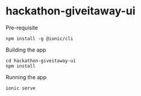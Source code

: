 # hackathon-giveitaway-ui

Pre-requisite

```
npm install -g @ionic/cli
```

Building the app

```
cd hackathon-giveitaway-ui
npm install
```

Running the app

```
ionic serve
```
